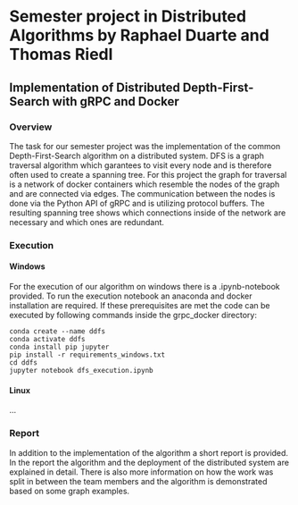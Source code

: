 # Semester project in Distributed Algorithms by Raphael Duarte and Thomas Riedl
## Implementation of Distributed Depth-First-Search with gRPC and Docker
### Overview
The task for our semester project was the implementation of the common Depth-First-Search algorithm on a distributed system.
DFS is a graph traversal algorithm which garantees to visit every node and is therefore often used to create a spanning tree.
For this project the graph for traversal is a network of docker containers which resemble the nodes of the graph and are connected via edges.
The communication between the nodes is done via the Python API of gRPC and is utilizing protocol buffers.
The resulting spanning tree shows which connections inside of the network are necessary and which ones are redundant.
### Execution
#### Windows
For the execution of our algorithm on windows there is a .ipynb-notebook provided.
To run the execution notebook an anaconda and docker installation are required.
If these prerequisites are met the code can be executed by following commands inside the grpc_docker directory:

    conda create --name ddfs
    conda activate ddfs
    conda install pip jupyter
    pip install -r requirements_windows.txt
    cd ddfs
    jupyter notebook dfs_execution.ipynb

#### Linux
...

### Report
In addition to the implementation of the algorithm a short report is provided. In the report the algorithm and the deployment of the distributed system are explained in detail. There is also more information on how the work was split in between the team members and the algorithm is demonstrated based on some graph examples.